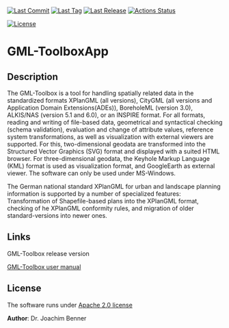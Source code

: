 [![Last Commit](https://img.shields.io/github/last-commit/KIT-IAI/GMLToolbox?label=Last%20Commit)](https://github.com/KIT-IAI/GMLToolbox)
[![Last Tag](https://img.shields.io/github/tag/KIT-IAI/GMLToolbox?label=Last%20Tag)](https://github.com/KIT-IAI/GMLToolbox)
[![Last Release](https://img.shields.io/github/v/release/KIT-IAI/GMLToolbox?label=Last%20Release)](https://github.com/KIT-IAI/GMLToolbox/releases)
[![Actions Status](https://github.com/KIT-IAI/GMLToolbox/workflows/CI/badge.svg)](https://github.com/KIT-IAI/GMLToolbox/actions)

[![License](https://img.shields.io/badge/License-Apache%202.0-blue.svg)](LICENSE.md)

# GML-ToolboxApp

## Description

The GML-Toolbox is a tool for handling spatially related data in the standardized formats XPlanGML 
(all versions), CityGML (all versions and Application Domain Extensions(ADEs)), 
BoreholeML (version 3.0), ALKIS/NAS (version 5.1 and 6.0), or an INSPIRE format. 
For all formats, reading and writing of file-based data, geometrical 
and syntactical checking (schema validation), evaluation and change of attribute values, 
reference system transformations, as well as visualization with external viewers are supported. 
For this, two-dimensional geodata are transformed into the Structured Vector Graphics (SVG) 
format and displayed with a suited HTML browser.
 For three-dimensional geodata, the Keyhole Markup Language (KML) format is used as visualization format, and GoogleEarth as external viewer. The software can only be used under MS-Windows.

The German national standard XPlanGML for urban and landscape planning information is supported 
by a number of specialized features: 
Transformation of Shapefile-based plans into the XPlanGML format, 
checking of he XPlanGML conformity rules, 
and migration of older standard-versions into newer ones.

## Links
GML-Toolbox release version

[GML-Toolbox user manual](https://github.com/KIT-IAI/GMLToolbox-src/blob/master/AppConfig/Benutzerhandbuch.pdf)

## License
The software runs under [Apache 2.0 license](LICENSE.md)


**Author**: Dr. Joachim Benner


